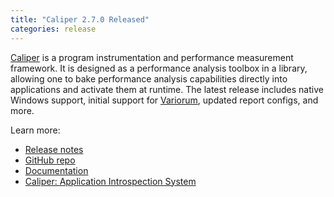 ```yaml
---
title: "Caliper 2.7.0 Released"
categories: release
---
```


[Caliper](https://github.com/LLNL/Caliper) is a program instrumentation and performance measurement framework. It is designed as a performance analysis toolbox in a library, allowing one to bake performance analysis capabilities directly into applications and activate them at runtime. The latest release includes native Windows support, initial support for [Variorum](https://github.com/LLNL/variorum), updated report configs, and more.

Learn more:
- [Release notes](https://github.com/LLNL/Caliper/releases/tag/v2.7.0)
- [GitHub repo](https://github.com/LLNL/Caliper)
- [Documentation](https://llnl.github.io/Caliper/)
- [Caliper: Application Introspection System](https://computing.llnl.gov/projects/caliper)
